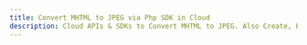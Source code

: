 ---title: Convert MHTML to JPEG via Php SDK in Clouddescription: Cloud APIs & SDKs to Convert MHTML to JPEG. Also Create, Edit & Render Microsoft Word & OpenOffice documents in the Cloud.---